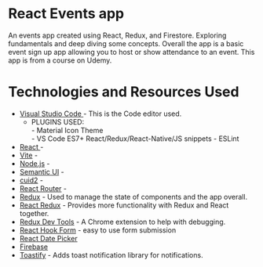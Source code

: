 # React Events app

An events app created using React, Redux, and Firestore. Exploring fundamentals and deep diving some concepts. Overall the app is a basic event sign up app allowing you to host or show attendance to an event. This app is from a course on Udemy.

# Technologies and Resources Used

- [Visual Studio Code  ](https://code.visualstudio.com/) - This is the Code editor used.  
     - PLUGINS USED:  
            - Material Icon Theme  
            - VS Code ES7+ React/Redux/React-Native/JS snippets
            - ESLint  
- [React ](https://react.dev/ ) -  
- [Vite](https://vite.dev/)  -  
- [Node.js](https://nodejs.org/en ) -  
- [Semantic UI](https://react.semantic-ui.com/  ) -  
- [cuid2](https://github.com/paralleldrive/cuid2  ) -  
- [React Router](https://reactrouter.com/home) -
- [Redux](https://redux.js.org/) - Used to manage the state of components and the app overall.  
- [React Redux](https://react-redux.js.org/) - Provides more functionality with Redux and React together.
- [Redux Dev Tools](https://chromewebstore.google.com/detail/redux-devtools/lmhkpmbekcpmknklioeibfkpmmfibljd?hl=en) - A Chrome extension to help with debugging.
- [React Hook Form](https://react-hook-form.com/) - easy to use form submission
- [React Date Picker](https://www.npmjs.com/package/react-datepicker)
- [Firebase](https://firebase.google.com/)
- [Toastify](https://www.npmjs.com/package/react-toastify) - Adds toast notification library for notifications.
